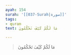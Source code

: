 ```yaml
---
ayah: 154
surah: '[[037-Surah|سورة]]'
tags:
- quran
text: مَا لَكُمْ كَيْفَ تَحْكُمُونَ

---
```

> مَا لَكُمْ كَيْفَ تَحْكُمُونَ
